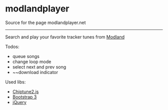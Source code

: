 # modlandplayer

Source for the page modlandplayer.net

---

Search and play your favorite tracker tunes from [Modland](https://www.exotica.org.uk/wiki/Modland)

Todos:
 - queue songs
 - change loop mode
 - select next and prev song
 - ~~download indicator


Used libs:
- [Chiptune2.js](https://github.com/deskjet/chiptune2.js)
- [Bootstrap 3](https://getbootstrap.com/docs/3.3/)
- [jQuery](https://jquery.com/)


